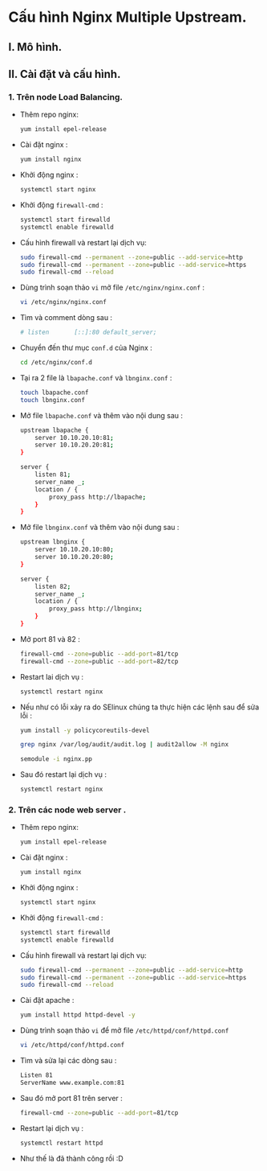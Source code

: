 # Cấu hình Nginx Multiple Upstream.

## I. Mô hình.

## II. Cài đặt và cấu hình.

### 1. Trên node Load Balancing.

- Thêm repo nginx:

  ```sh
  yum install epel-release
  ```

- Cài đặt nginx :

    ```sh
    yum install nginx

    ```

- Khởi động nginx :

    ```sh
    systemctl start nginx
    ```

- Khởi động `firewall-cmd` :

    ```sh
    systemctl start firewalld
    systemctl enable firewalld
    ```

- Cấu hình firewall  và restart lại dịch vụ:

    ```sh
    sudo firewall-cmd --permanent --zone=public --add-service=http 
    sudo firewall-cmd --permanent --zone=public --add-service=https
    sudo firewall-cmd --reload

    ```

- Dùng trình soạn thảo `vi` mở file `/etc/nginx/nginx.conf` :

    ```sh
    vi /etc/nginx/nginx.conf
    ```

- Tìm và comment dòng sau :

    ```sh
    # listen       [::]:80 default_server;
    ```

- Chuyển đến thư mục `conf.d` của Nginx  :

    ```sh
    cd /etc/nginx/conf.d
    ```

- Tại ra 2 file là `lbapache.conf` và `lbnginx.conf` :

    ```sh
    touch lbapache.conf
    touch lbnginx.conf
    ```

- Mở file `lbapache.conf` và thêm vào nội dung sau :

    ```sh
    upstream lbapache {
        server 10.10.20.10:81;
        server 10.10.20.20:81;
    }
    
    server {
        listen 81;
        server_name _;
        location / {
            proxy_pass http://lbapache;
        }
    }

    ```

- Mở file `lbnginx.conf` và thêm vào nội dung sau :

    ```sh
    upstream lbnginx {
        server 10.10.20.10:80;
        server 10.10.20.20:80;
    }
    
    server {
        listen 82;
        server_name _;
        location / {
            proxy_pass http://lbnginx;
        }
    }

    ```

- Mở port 81 và 82 :


    ```sh
    firewall-cmd --zone=public --add-port=81/tcp
    firewall-cmd --zone=public --add-port=82/tcp
    ```

- Restart lai dịch vụ :

    ```sh
    systemctl restart nginx
    ```

- Nếu như có lỗi xảy ra do SElinux chúng ta thực hiện các lệnh sau để sửa lỗi :

    ```sh
    yum install -y policycoreutils-devel

    grep nginx /var/log/audit/audit.log | audit2allow -M nginx

    semodule -i nginx.pp
    ```

- Sau đó restart lại dịch vụ :

    ```sh
    systemctl restart nginx
    ```

### 2. Trên các node web server .

- Thêm repo nginx:

  ```sh
  yum install epel-release
  ```

- Cài đặt nginx :

    ```sh
    yum install nginx

    ```

- Khởi động nginx :

    ```sh
    systemctl start nginx
    ```

- Khởi động `firewall-cmd` :

    ```sh
    systemctl start firewalld
    systemctl enable firewalld
    ```

- Cấu hình firewall  và restart lại dịch vụ:

    ```sh
    sudo firewall-cmd --permanent --zone=public --add-service=http 
    sudo firewall-cmd --permanent --zone=public --add-service=https
    sudo firewall-cmd --reload

    ```

- Cài đặt apache :

    ```sh
    yum install httpd httpd-devel -y
    ```

- Dùng trình soạn thảo `vi` để mở file `/etc/httpd/conf/httpd.conf`

    ```sh
    vi /etc/httpd/conf/httpd.conf
    ```

- Tìm và sửa lại các dòng sau :

    ```sh
    Listen 81
    ServerName www.example.com:81
    ```

- Sau đó mở port 81 trên server :

    ```sh
    firewall-cmd --zone=public --add-port=81/tcp
    ```
- Restart lại dịch vụ :

    ```sh
    systemctl restart httpd
    ```

- Như thế là đã thành công rồi :D


